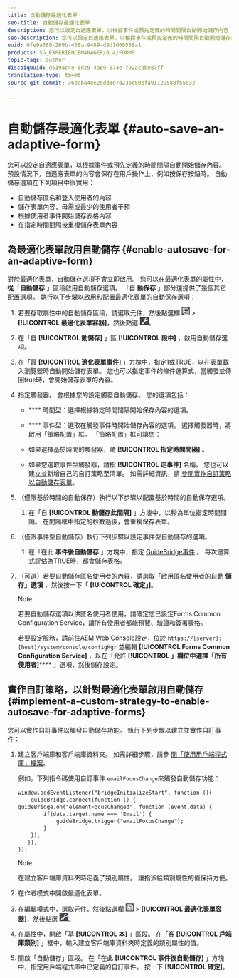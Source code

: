 ```yaml
---
title: 自動儲存最適化表單
seo-title: 自動儲存最適化表單
description: 您可以設定自適應表單，以根據事件或預先定義的時間間隔自動開始儲存內容
seo-description: 您可以設定自適應表單，以根據事件或預先定義的時間間隔自動開始儲存內容
uuid: 0fe9a389-269b-438a-9489-d9d1d09558a1
products: SG_EXPERIENCEMANAGER/6.4/FORMS
topic-tags: author
discoiquuid: d519ac4e-6d29-4a69-874e-792acabe87ff
translation-type: tm+mt
source-git-commit: 36baba4ee20dd3d7d23bc50bfa91129588f55d32

---
```



# 自動儲存最適化表單 {#auto-save-an-adaptive-form}

您可以設定自適應表單，以根據事件或預先定義的時間間隔自動開始儲存內容。 預設情況下，自適應表單的內容會保存在用戶操作上，例如按保存按鈕時。 自動儲存選項在下列項目中很實用：

* 自動儲存匿名和登入使用者的內容
* 儲存表單內容，毋需或最少的使用者干預
* 根據使用者事件開始儲存表格內容
* 在指定時間間隔後重複儲存表單內容

## 為最適化表單啟用自動儲存 {#enable-autosave-for-an-adaptive-form}

對於最適化表單，自動儲存選項不會立即啟用。 您可以在最適化表單的屬性中， **從「自動儲存** 」區段啟用自動儲存選項。 「自 **動保存** 」部分還提供了幾個其它配置選項。 執行以下步驟以啟用和配置最適化表單的自動保存選項：

1. 若要存取屬性中的自動儲存區段，請選取元件，然後點選欄 ![位層級](assets/field-level.png) > **[!UICONTROL 最適化表單容器]**，然後點選 ![cmppr](assets/cmppr.png)。
1. 在「自 **[!UICONTROL 動儲存]** 」區 **[!UICONTROL 段中]** ，啟用自動儲存選項。
1. 在「最 **[!UICONTROL 適化表單事件]** 」方塊中，指定1或TRUE，以在表單載入瀏覽器時自動開始儲存表單。 您也可以指定事件的條件運算式，當觸發並傳回true時，會開始儲存表單的內容。
1. 指定觸發器。 會根據您的設定觸發自動儲存。 您的選項包括：

   * **** 時間型：選擇根據特定時間間隔開始保存內容的選項。
   * **** 事件型：選取在觸發事件時開始儲存內容的選項。
   選擇觸發器時，將啟用「策略配置」框。 「策略配置」框可讓您：

   * 如果選擇基於時間的觸發器，請 **[!UICONTROL 指定時間間隔]** 。
   * 如果您選取事件型觸發器，請指 **[!UICONTROL 定事件]** 名稱。
   您也可以建立並新增自己的自訂策略至清單。 如需詳細資訊，請 [參閱實作自訂策略以自動儲存表單](/help/forms/using/auto-save-an-adaptive-form.md#p-implement-a-custom-strategy-to-enable-autosave-for-adaptive-forms-p)。

1. （僅限基於時間的自動保存）執行以下步驟以配置基於時間的自動保存選項。

   1. 在「自 **[!UICONTROL 動儲存此間隔]** 」方塊中，以秒為單位指定時間間隔。 在間隔框中指定的秒數過後，會重複保存表單。

1. （僅限事件型自動儲存）執行下列步驟以設定事件型自動儲存的選項。

   1. 在「在此 **事件後自動儲存** 」方塊中，指定 [GuideBridge事件](https://helpx.adobe.com/aem-forms/6/javascript-api/GuideBridge.html) 。 每次運算式評估為TRUE時，都會儲存表格。

1. （可選）若要自動儲存匿名使用者的內容，請選取「啟用匿名使用者的自動 **儲存」選項** ，然後按一下「 **[!UICONTROL 確定」]**。

   >[!NOTE]
   >
   >若要自動儲存選項以供匿名使用者使用，請確定您已設定Forms Common Configuration Service，讓所有使用者都能預覽、驗證和簽署表格。
   >
   >若要設定服務，請前往AEM Web Console設定，位於 `https://[server]:[host]/system/console/configMgr` 並編輯 **[!UICONTROL Forms Common Configuration Service]** ，以在「允許 **[!UICONTROL 」欄位中選擇「所有使用者]****** 」選項，然後儲存設定。

## 實作自訂策略，以針對最適化表單啟用自動儲存 {#implement-a-custom-strategy-to-enable-autosave-for-adaptive-forms}

您可以實作自訂事件以觸發自動儲存功能。 執行下列步驟以建立並實作自訂事件：

1. 建立客戶端庫和客戶端庫資料夾。 如需詳細步驟，請參 [閱「使用用戶端程式庫」檔案](/help/sites-developing/clientlibs.md)。

   例如，下列指令碼使用自訂事件 `emailFocusChange`來觸發自動儲存功能：

   ```
   window.addEventListener("bridgeInitializeStart", function (){   
       guideBridge.connect(function () { guideBridge.on("elementFocusChanged", function (event,data) { 
           if(data.target.name === 'Email') {
               guideBridge.trigger("emailFocusChange");
           }
       });
      });
   });
   ```

   >[!NOTE]
   >
   >在建立客戶端庫資料夾時定義了類別屬性。 讓指派給類別屬性的值保持方便。

1. 在作者模式中開啟最適化表單。

1. 在編輯模式中，選取元件，然後點選欄 ![位層級](assets/field-level.png) > **[!UICONTROL 最適化表單容器]**，然後點選 ![cmppr](assets/cmppr.png)。
1. 在屬性中，開啟「基 **[!UICONTROL 本]** 」區段。 在「客 **[!UICONTROL 戶端庫類別]** 」框中，輸入建立客戶端庫資料夾時定義的類別屬性的值。
1. 開啟「自動儲存」區段。 在「在此 **[!UICONTROL 事件後自動儲存]** 」方塊中，指定用戶端程式庫中已定義的自訂事件。 按一下 **[!UICONTROL 確定]**。

